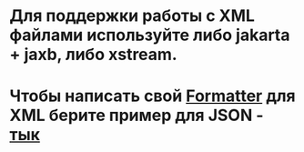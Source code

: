# Для поддержки работы с XML файлами используйте либо jakarta + jaxb, либо xstream. 

# Чтобы написать свой [Formatter](../Formatter.java) для XML берите пример для JSON - [тык](../json/JsonFormatter.java)
